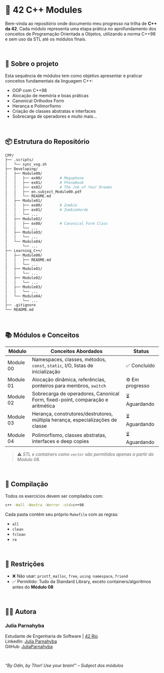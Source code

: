 
# 🚀 42 C++ Modules

Bem-vinda ao repositório onde documento meu progresso na trilha de **C++ da 42**. Cada módulo representa uma etapa prática no aprofundamento dos conceitos de Programação Orientada a Objetos, utilizando a norma C++98 e sem uso da STL até os módulos finais.

<br>

## 🧠 Sobre o projeto

Esta sequência de módulos tem como objetivo apresentar e praticar conceitos fundamentais da linguagem C++:

- OOP com C++98
- Alocação de memória e boas práticas
- Canonical Orthodox Form
- Herança e Polimorfismo
- Criação de classes abstratas e interfaces
- Sobrecarga de operadores e muito mais...

<br>

## 📦 Estrutura do Repositório

```bash
CPP/
├── .scripts/
│   └── sync_vog.sh
├── Developing/
│   ├── Module00/
│   │   ├── ex00/        # Megaphone
│   │   ├── ex01/        # PhoneBook
│   │   ├── ex02/        # The Job of Your Dreams
│   │   ├── en.subject_Module00.pdf
│   │   └── README.md
│   ├── Module01/
│   │   ├── ex00/        # Zombie
│   │   ├── ex01/        # ZombieHorde
│   │   └── ...
│   ├── Module02/
│   │   ├── ex00/        # Canonical Form Class
│   │   └── ...
│   ├── Module03/
│   │   └── ...
│   └── Module04/
│       └── ...
├── Learning_C++/
│   ├── Module00/
│   │   ├── README.md
│   │   └── ...
│   ├── Module01/
│   │   └── ...
│   ├── Module02/
│   │   └── ...
│   ├── Module03/
│   │   └── ...
│   └── Module04/
│       └── ...
├── .gitignore
└── README.md
```

<br>

## 📚 Módulos e Conceitos

| Módulo    | Conceitos Abordados                                                            | Status         |
| --------- | ------------------------------------------------------------------------------ | -------------- |
| Module 00 | Namespaces, classes, métodos, `const`, `static`, I/O, listas de inicialização  | ✅ Concluído |
| Module 01 | Alocação dinâmica, referências, ponteiros para membros, `switch`               | ⚙️ Em progresso |
| Module 02 | Sobrecarga de operadores, Canonical Form, fixed-point, comparação e aritmética | ⏳ Aguardando |
| Module 03 | Herança, construtores/destrutores, múltipla herança, especializações de classe | ⏳ Aguardando |
| Module 04 | Polimorfismo, classes abstratas, interfaces e deep copies                      | ⏳ Aguardando |

> ⚠️ *STL e containers como `vector` são permitidos apenas a partir do Módulo 08.*

<br>

## 🧪 Compilação

Todos os exercícios devem ser compilados com:

```bash
c++ -Wall -Wextra -Werror -std=c++98
```

Cada pasta contém seu próprio `Makefile` com as regras:

* `all`
* `clean`
* `fclean`
* `re`

<br>

## 🧯 Restrições

* ❌ Não usar: `printf`, `malloc`, `free`, `using namespace`, `friend`
* ✅ Permitido: Tudo da Standard Library, exceto containers/algoritmos antes do **Módulo 08**

<br>

## 🧑‍💻 Autora

### Julia Parnahyba
Estudante de Engenharia de Software | [42 Rio](https://42.rio)
<br>LinkedIn: [Julia Parnahyba](https://www.linkedin.com/in/juliaparnahyba/)
<br>GitHub: [JuliaParnahyba](https://github.com/JuliaParnahyba)

<br>

*“By Odin, by Thor! Use your brain!” – Subject dos módulos*



